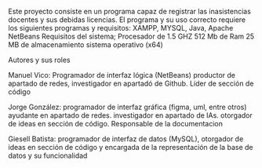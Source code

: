 Este proyecto consiste en un programa capaz de registrar las inasistencias docentes y sus debidas licencias.
El programa y su uso correcto requiere los siguientes programas y requisitos: XAMPP, MYSQL, Java, Apache NetBeans
Requisitos del sistema; Procesador de 1.5 GHZ 
                        512 Mb de Ram 
                        25 MB de almacenamiento
                        sistema operativo (x64) 
                    
Autores y sus roles

Manuel Vico: Programador de interfaz lógica (NetBeans) 
productor de apartado de redes, investigador en apartadó de Github. Líder de sección de código

Jorge González:
programador de interfaz gráfica (figma, uml, entre otros) ayudante en apartado de redes. investigador en apartado de IAs. otorgador de ideas en sección de código. Responsable de la documentacion

Giesell Batista:
programador de interfaz de datos (MySQL), otorgador de ideas en sección de código y encargada de la representación de la base de datos y su funcionalidad
